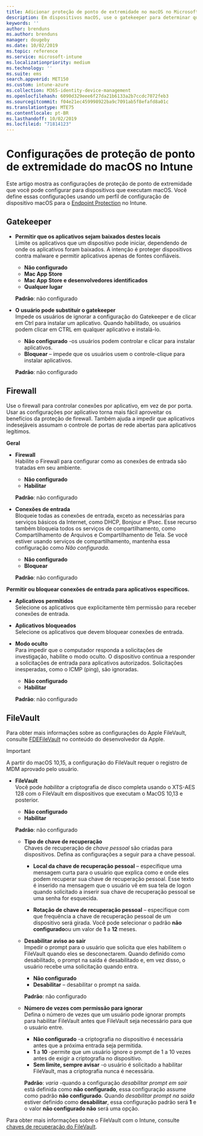 ```yaml
---
title: Adicionar proteção de ponto de extremidade no macOS no Microsoft Intune – Azure | Microsoft Docs
description: Em dispositivos macOS, use o gatekeeper para determinar quais aplicativos podem ser instalados, incluindo a Mac App Store. Também habilite ou configure um firewall para permitir que aplicativos específicos, aplicativos de especificações de blocos, usem o modo oculto e até mesmo bloqueiem determinados tipos de conexões de entrada usando o Microsoft Intune.
keywords: ''
author: brenduns
ms.author: brenduns
manager: dougeby
ms.date: 10/02/2019
ms.topic: reference
ms.service: microsoft-intune
ms.localizationpriority: medium
ms.technology: ''
ms.suite: ems
search.appverid: MET150
ms.custom: intune-azure
ms.collection: M365-identity-device-management
ms.openlocfilehash: 6090d329eee6f27da21b6133a2b7ccdc7072feb3
ms.sourcegitcommit: f04e21ec459998922ba9c7091ab5f8efafd8a01c
ms.translationtype: MTE75
ms.contentlocale: pt-BR
ms.lasthandoff: 10/02/2019
ms.locfileid: "71814123"
---
```

# <a name="macos-endpoint-protection-settings-in-intune"></a>Configurações de proteção de ponto de extremidade do macOS no Intune  

Este artigo mostra as configurações de proteção de ponto de extremidade que você pode configurar para dispositivos que executam macOS. Você define essas configurações usando um perfil de configuração de dispositivo macOS para o [Endpoint Protection](endpoint-protection-configure.md) no Intune.  

## <a name="gatekeeper"></a>Gatekeeper  

- **Permitir que os aplicativos sejam baixados destes locais**  
  Limite os aplicativos que um dispositivo pode iniciar, dependendo de onde os aplicativos foram baixados. A intenção é proteger dispositivos contra malware e permitir aplicativos apenas de fontes confiáveis.  

  - **Não configurado**  
  - **Mac App Store**  
  - **Mac App Store e desenvolvedores identificados**  
  - **Qualquer lugar**  

  **Padrão**: não configurado  

- **O usuário pode substituir o gatekeeper**  
  Impede os usuários de ignorar a configuração do Gatekeeper e de clicar em Ctrl para instalar um aplicativo. Quando habilitado, os usuários podem clicar em CTRL em qualquer aplicativo e instalá-lo.  
 
  - **Não configurado** -os usuários podem controlar e clicar para instalar aplicativos.  
  - **Bloquear** – impede que os usuários usem o controle-clique para instalar aplicativos.  

  **Padrão**: não configurado  

## <a name="firewall"></a>Firewall  

Use o firewall para controlar conexões por aplicativo, em vez de por porta. Usar as configurações por aplicativo torna mais fácil aproveitar os benefícios da proteção de firewall. Também ajuda a impedir que aplicativos indesejáveis assumam o controle de portas de rede abertas para aplicativos legítimos.  

**Geral**
- **Firewall**  
  Habilite o Firewall para configurar como as conexões de entrada são tratadas em seu ambiente.  
  - **Não configurado**  
  - **Habilitar**  

  **Padrão**: não configurado  

- **Conexões de entrada**  
  Bloqueie todas as conexões de entrada, exceto as necessárias para serviços básicos da Internet, como DHCP, Bonjour e IPsec. Esse recurso também bloqueia todos os serviços de compartilhamento, como Compartilhamento de Arquivos e Compartilhamento de Tela. Se você estiver usando serviços de compartilhamento, mantenha essa configuração como *Não configurada*.  
  - **Não configurado**  
  - **Bloquear**  

  **Padrão**: não configurado  

**Permitir ou bloquear conexões de entrada para aplicativos específicos.**  

  - **Aplicativos permitidos**  
    Selecione os aplicativos que explicitamente têm permissão para receber conexões de entrada.  

  - **Aplicativos bloqueados**  
    Selecione os aplicativos que devem bloquear conexões de entrada.  

  - **Modo oculto**  
    Para impedir que o computador responda a solicitações de investigação, habilite o modo oculto. O dispositivo continua a responder a solicitações de entrada para aplicativos autorizados. Solicitações inesperadas, como o ICMP (ping), são ignoradas.  
    - **Não configurado**  
    - **Habilitar**  

    **Padrão**: não configurado  

## <a name="filevault"></a>FileVault  
Para obter mais informações sobre as configurações do Apple FileVault, consulte [FDEFileVault](https://developer.apple.com/documentation/devicemanagement/fdefilevault) no conteúdo do desenvolvedor da Apple. 

> [!IMPORTANT]  
> A partir do macOS 10,15, a configuração do FileVault requer o registro de MDM aprovado pelo usuário. 

- **FileVault**  
  Você pode *habilitar* a criptografia de disco completa usando o XTS-AES 128 com o FileVault em dispositivos que executam o MacOS 10,13 e posterior.  
  - **Não configurado**  
  - **Habilitar**  

  **Padrão**: não configurado  

  - **Tipo de chave de recuperação**  
    Chaves de recuperação de *chave pessoal* são criadas para dispositivos. Defina as configurações a seguir para a chave pessoal.  

    - **Local da chave de recuperação pessoal** – especifique uma mensagem curta para o usuário que explica como e onde eles podem recuperar sua chave de recuperação pessoal. Esse texto é inserido na mensagem que o usuário vê em sua tela de logon quando solicitado a inserir sua chave de recuperação pessoal se uma senha for esquecida.  
      
    - **Rotação de chave de recuperação pessoal** – especifique com que frequência a chave de recuperação pessoal de um dispositivo será girada. Você pode selecionar o padrão **não configurado**ou um valor de **1** a **12** meses.  

  - **Desabilitar aviso ao sair**  
    Impedir o prompt para o usuário que solicita que eles habilitem o FileVault quando eles se desconectarem.  Quando definido como desabilitado, o prompt na saída é desabilitado e, em vez disso, o usuário recebe uma solicitação quando entra.  
    - **Não configurado**  
    - **Desabilitar** – desabilitar o prompt na saída.

    **Padrão**: não configurado  

  - **Número de vezes com permissão para ignorar**  
  Defina o número de vezes que um usuário pode ignorar prompts para habilitar FileVault antes que FileVault seja necessário para que o usuário entre. 

    - **Não configurado** -a criptografia no dispositivo é necessária antes que a próxima entrada seja permitida.  
    - **1** a **10** -permite que um usuário ignore o prompt de 1 a 10 vezes antes de exigir a criptografia no dispositivo.  
    - **Sem limite, sempre avisar** -o usuário é solicitado a habilitar FileVault, mas a criptografia nunca é necessária.  
 
    **Padrão**: *varia* -quando a configuração *desabilitar prompt em sair* está definida como **não configurado**, essa configuração assume como padrão **não configurado**. Quando *desabilitar prompt na saída* estiver definido como **desabilitar**, essa configuração padrão será **1** e o valor **não configurado não** será uma opção.

Para obter mais informações sobre o FileVault com o Intune, consulte [chaves de recuperação do FileVault](encryption-monitor.md#filevault-recovery-keys).

